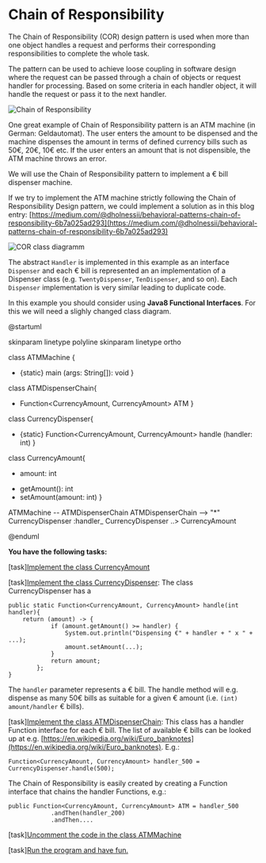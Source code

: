 # Chain of Responsibility

The Chain of Responsibility (COR) design pattern is used when more than one object handles a request and performs their corresponding responsibilities to complete the whole task.

The pattern can be used to achieve loose coupling in software design where the request can be passed through a chain of objects or request handler for processing. Based on some criteria in each handler object, it will handle the request or pass it to the next handler. 

![Chain of Responsibility](https://sourcemaking.com/files/sm/images/patterns/Chain_of_responsibility_example.png)

One great example of Chain of Responsibility pattern is an ATM machine (in German: Geldautomat). The user enters the amount to be dispensed and the machine dispenses the amount in terms of defined currency bills such as 50€, 20€, 10€ etc. If the user enters an amount that is not dispensible, the ATM machine throws an error. 

We will use the Chain of Responsibility pattern to implement a € bill dispenser machine.

If we try to implement the ATM machine strictly following the Chain of Responsibility Design pattern, we could implement a solution as in this blog entry: [https://medium.com/@dholnessii/behavioral-patterns-chain-of-responsibility-6b7a025ad293](https://medium.com/@dholnessii/behavioral-patterns-chain-of-responsibility-6b7a025ad293)

![COR class diagramm](https://cdn-images-1.medium.com/max/800/1*SKxf_rYg6akD7rQylffe6A.gif)

The abstract `Handler` is implemented in this example as an interface `Dispenser` and each € bill is represented an an implementation of a Dispenser class (e.g. `TwentyDispenser`, `TenDispenser`, and so on). Each `Dispenser` implementation is very similar leading to duplicate code.

In this example you should consider using **Java8 Functional Interfaces**. For this we will need a slighly changed class diagram.

@startuml

skinparam linetype polyline
skinparam linetype ortho


class ATMMachine {
+ {static} main (args: String[]): void
}

class ATMDispenserChain{
+ Function<CurrencyAmount, CurrencyAmount> ATM
}

class CurrencyDispenser{
+ {static} Function<CurrencyAmount, CurrencyAmount> handle (handler: int)
}

class CurrencyAmount{
- amount: int
+ getAmount(): int
+ setAmount(amount: int)
}


ATMMachine -- ATMDispenserChain 
ATMDispenserChain --> "*" CurrencyDispenser :handler_<int>
CurrencyDispenser ..> CurrencyAmount

@enduml

**You have the following tasks:**

[task][Implement the class CurrencyAmount](testClass[CurrencyAmount])

[task][Implement the class CurrencyDispenser](testClass[CurrencyDispenser]): The class CurrencyDispenser has a

```
public static Function<CurrencyAmount, CurrencyAmount> handle(int handler){
    return (amount) -> {
            if (amount.getAmount() >= handler) {
                System.out.println("Dispensing €" + handler + " x " + ...);
                amount.setAmount(...);
            }
            return amount;
        };
}
```

The `handler` parameter represents a € bill. The handle method will e.g. dispense as many 50€ bills as suitable for a given € amount (i.e. `(int) amount/handler` € bills).

[task][Implement the class ATMDispenserChain](testClass[ATMDispenserChain]): This class has a handler Function interface for each € bill. The list of available € bills can be looked up at e.g. [https://en.wikipedia.org/wiki/Euro_banknotes](https://en.wikipedia.org/wiki/Euro_banknotes). E.g.:  

```
Function<CurrencyAmount, CurrencyAmount> handler_500 = CurrencyDispenser.handle(500);
```


The Chain of Responsibility is easily created by creating a Function interface that chains the handler Functions, e.g.:

```
public Function<CurrencyAmount, CurrencyAmount> ATM = handler_500
            .andThen(handler_200)
            .andThen....

```


[task][Uncomment the code in the class ATMMachine](testAmount4)

[task][Run the program and have fun.](testAmount1,testAmount2,testAmount3)
